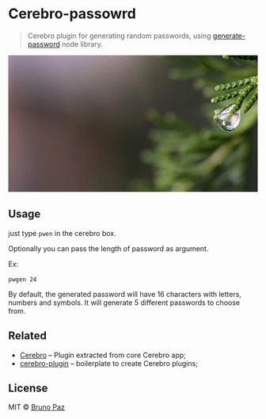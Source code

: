 # Cerebro-passowrd

> Cerebro plugin for generating random passwords, using [generate-password](https://www.npmjs.com/package/generate-password) node library.

![](demo.gif)

## Usage

 just type ```pwen``` in the cerebro box.

 Optionally you can pass the length of password as argument.

 Ex:

 ```
 pwgen 24
 ```

 By default, the generated password will have 16 characters with letters, numbers and symbols.
 It will generate 5 different passwords to choose from.


## Related

* [Cerebro](http://github.com/KELiON/cerebro) – Plugin extracted from core Cerebro app;
* [cerebro-plugin](http://github.com/KELiON/cerebro-plugin) – boilerplate to create Cerebro plugins;

## License

MIT © [Bruno Paz](http://brunopaz.net)